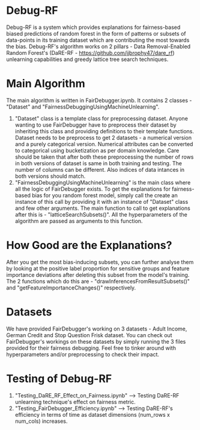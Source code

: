 # Debug-RF
Debug-RF is a system which provides explanations for fairness-based biased predictions of random forest in the form of patterns or subsets of data-points in its training dataset which are contributing the most towards the bias. Debug-RF's algorithm works on 2 pillars - Data Removal-Enabled Random Forest's (DaRE-RF - https://github.com/jjbrophy47/dare_rf) unlearning capabilities and greedy lattice tree search techniques.

# Main Algorithm
The main algorithm is written in FairDebugger.ipynb. It contains 2 classes - "Dataset" and "FairnessDebuggingUsingMachineUnlearning".
1. "Dataset" class is a template class for preprocessing dataset. Anyone wanting to use FairDebugger have to preprocess their dataset by inheriting this class and providing definitions to their template functions. Dataset needs to be preprocess to get 2 datasets - a numerical version and a purely categorical version. Numerical attributes can be converted to categorical using bucketization as per domain knowledge. Care should be taken that after both these preprocessing the number of rows in both versions of dataset is same in both training and testing. The number of columns can be different. Also indices of data intances in both versions should match.
2. "FairnessDebuggingUsingMachineUnlearning" is the main class where all the logic of FairDebugger exists. To get the explanations for fairness-based bias for you random forest model, simply call the create an instance of this call by providing it with an instance of "Dataset" class and few other arguments. The main function to call to get explanations after this is - "latticeSearchSubsets()". All the hyperparameters of the algorithm are passed as arguments to this function.

# How Good are the Explanations?
After you get the most bias-inducing subsets, you can further analyse them by looking at the positive label proportion for sensitive groups and feature importance deviations after deleting this subset from the model's training. The 2 functions which do this are - "drawInferencesFromResultSubsets()" and "getFeatureImportanceChanges()" respectively. 

# Datasets
We have provided FairDebugger's working on 3 datasets - Adult Income, German Credit and Stop Question Frisk dataset. You can check out FairDebugger's workings on these datasets by simply running the 3 files provided for their fairness debugging. Feel free to tinker around with hyperparameters and/or preprocessing to check their impact.

# Testing of Debug-RF
1. "Testing_DaRE_RF_Effect_on_Fairness.ipynb" --> Testing DaRE-RF unlearning technique's effect on fairness metric.
2. "Testing_FairDebugger_Efficiency.ipynb" --> Testing DaRE-RF's efficiency in terms of time as dataset dimensions (num_rows x num_cols) increases.
   
